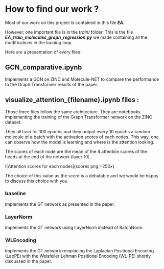 # How to find our work ?

Most of our work on this project is contained in this file ***EA***.

However, one important file is in the *train/* folder. This is the file  ***EA_train_molecules_graph_regression.py*** we made containing all the modifications in the training loop.

Here are a presentation of every files :

## GCN_comparative.ipynb

Implements a GCN on ZINC and Molecule-NET to compare the performance to the Graph Transformer results of the paper.


## visualize_attention_{filename}.ipynb files :

Those three files follow the same architecture. They are notebooks implementing the training of the Graph Transformer network on the ZINC dataset.

They all train for 100 epochs and they output every 10 epochs a random molecule of a batch with the activation scores of each nodes. This way, one can observe how the model is learning and where is the attention looking.

The scores of each node are the mean of the 8 attention scores of the heads at the end of the network (layer 10). 

![Attention scores for each nodes](scores.png =250x)

The choice of this value as the score is a debatable and we would be happy to discuss this choice with you.

### baseline

Implements the GT network as presented in the paper.

### LayerNorm

Implements the GT network using LayerNorm instead of BatchNorm.

### WLEncoding

Implements the GT network remplacing the Laplacian Positional Encoding (LapPE) with the Weisfeiler Lehman Positional Encoding (WL-PE) shortly discussed in the paper.
